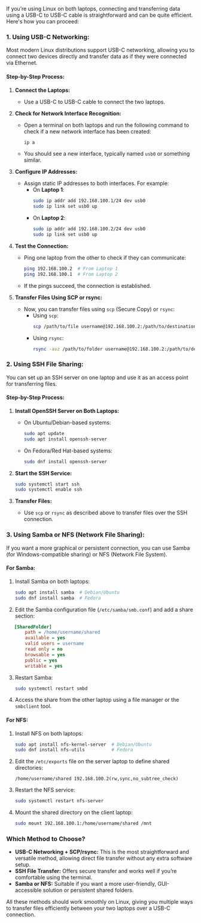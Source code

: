 If you’re using Linux on both laptops, connecting and transferring data using a USB-C to USB-C cable is straightforward and can be quite efficient. Here's how you can proceed:

### **1. Using USB-C Networking:**

Most modern Linux distributions support USB-C networking, allowing you to connect two devices directly and transfer data as if they were connected via Ethernet.

#### **Step-by-Step Process:**

1. **Connect the Laptops:**
   - Use a USB-C to USB-C cable to connect the two laptops.

2. **Check for Network Interface Recognition:**
   - Open a terminal on both laptops and run the following command to check if a new network interface has been created:
     ```bash
     ip a
     ```
   - You should see a new interface, typically named `usb0` or something similar.

3. **Configure IP Addresses:**
   - Assign static IP addresses to both interfaces. For example:
     - On **Laptop 1**:
       ```bash
       sudo ip addr add 192.168.100.1/24 dev usb0
       sudo ip link set usb0 up
       ```
     - On **Laptop 2**:
       ```bash
       sudo ip addr add 192.168.100.2/24 dev usb0
       sudo ip link set usb0 up
       ```

4. **Test the Connection:**
   - Ping one laptop from the other to check if they can communicate:
     ```bash
     ping 192.168.100.2  # From Laptop 1
     ping 192.168.100.1  # From Laptop 2
     ```
   - If the pings succeed, the connection is established.

5. **Transfer Files Using SCP or rsync:**
   - Now, you can transfer files using `scp` (Secure Copy) or `rsync`:
     - Using `scp`:
       ```bash
       scp /path/to/file username@192.168.100.2:/path/to/destination
       ```
     - Using `rsync`:
       ```bash
       rsync -avz /path/to/folder username@192.168.100.2:/path/to/destination
       ```

### **2. Using SSH File Sharing:**

You can set up an SSH server on one laptop and use it as an access point for transferring files.

#### **Step-by-Step Process:**

1. **Install OpenSSH Server on Both Laptops:**
   - On Ubuntu/Debian-based systems:
     ```bash
     sudo apt update
     sudo apt install openssh-server
     ```
   - On Fedora/Red Hat-based systems:
     ```bash
     sudo dnf install openssh-server
     ```

2. **Start the SSH Service:**
   ```bash
   sudo systemctl start ssh
   sudo systemctl enable ssh
   ```

3. **Transfer Files:**
   - Use `scp` or `rsync` as described above to transfer files over the SSH connection.

### **3. Using Samba or NFS (Network File Sharing):**

If you want a more graphical or persistent connection, you can use Samba (for Windows-compatible sharing) or NFS (Network File System).

#### **For Samba:**

1. Install Samba on both laptops:
   ```bash
   sudo apt install samba  # Debian/Ubuntu
   sudo dnf install samba  # Fedora
   ```

2. Edit the Samba configuration file (`/etc/samba/smb.conf`) and add a share section:

```ini
   [SharedFolder]
       path = /home/username/shared
       available = yes
       valid users = username
       read only = no
       browsable = yes
       public = yes
       writable = yes
   ```

3. Restart Samba:
   ```bash
   sudo systemctl restart smbd
   ```

4. Access the share from the other laptop using a file manager or the `smbclient` tool.

#### **For NFS:**

1. Install NFS on both laptops:
   ```bash
   sudo apt install nfs-kernel-server  # Debian/Ubuntu
   sudo dnf install nfs-utils          # Fedora
   ```

2. Edit the `/etc/exports` file on the server laptop to define shared directories:
   ```
   /home/username/shared 192.168.100.2(rw,sync,no_subtree_check)
   ```

3. Restart the NFS service:
   ```bash
   sudo systemctl restart nfs-server
   ```

4. Mount the shared directory on the client laptop:
   ```bash
   sudo mount 192.168.100.1:/home/username/shared /mnt
   ```

### **Which Method to Choose?**

- **USB-C Networking + SCP/rsync:** This is the most straightforward and versatile method, allowing direct file transfer without any extra software setup.
- **SSH File Transfer:** Offers secure transfer and works well if you’re comfortable using the terminal.
- **Samba or NFS:** Suitable if you want a more user-friendly, GUI-accessible solution or persistent shared folders.

All these methods should work smoothly on Linux, giving you multiple ways to transfer files efficiently between your two laptops over a USB-C connection.
```